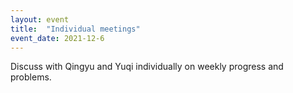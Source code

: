 ```yaml
---
layout: event
title:  "Individual meetings"
event_date: 2021-12-6
---
```


Discuss with Qingyu and Yuqi individually on weekly progress and problems.
